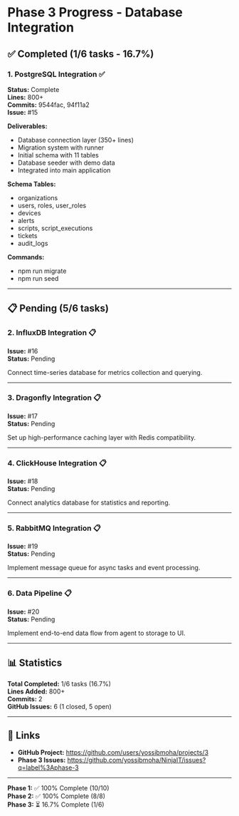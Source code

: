 # Phase 3 Progress - Database Integration

## ✅ Completed (1/6 tasks - 16.7%)

### 1. PostgreSQL Integration ✅
**Status:** Complete  
**Lines:** 800+  
**Commits:** 9544fac, 94f11a2  
**Issue:** #15

**Deliverables:**
- Database connection layer (350+ lines)
- Migration system with runner
- Initial schema with 11 tables
- Database seeder with demo data
- Integrated into main application

**Schema Tables:**
- organizations
- users, roles, user_roles
- devices
- alerts
- scripts, script_executions
- tickets
- audit_logs

**Commands:**
- npm run migrate
- npm run seed

---

## 📋 Pending (5/6 tasks)

### 2. InfluxDB Integration 📋
**Issue:** #16  
**Status:** Pending

Connect time-series database for metrics collection and querying.

---

### 3. Dragonfly Integration 📋
**Issue:** #17  
**Status:** Pending

Set up high-performance caching layer with Redis compatibility.

---

### 4. ClickHouse Integration 📋
**Issue:** #18  
**Status:** Pending

Connect analytics database for statistics and reporting.

---

### 5. RabbitMQ Integration 📋
**Issue:** #19  
**Status:** Pending

Implement message queue for async tasks and event processing.

---

### 6. Data Pipeline 📋
**Issue:** #20  
**Status:** Pending

Implement end-to-end data flow from agent to storage to UI.

---

## 📊 Statistics

**Total Completed:** 1/6 tasks (16.7%)  
**Lines Added:** 800+  
**Commits:** 2  
**GitHub Issues:** 6 (1 closed, 5 open)

---

## 🔗 Links

- **GitHub Project:** https://github.com/users/yossibmoha/projects/3
- **Phase 3 Issues:** https://github.com/yossibmoha/NinjaIT/issues?q=label%3Aphase-3

---

**Phase 1:** ✅ 100% Complete (10/10)  
**Phase 2:** ✅ 100% Complete (8/8)  
**Phase 3:** ⏳ 16.7% Complete (1/6)

